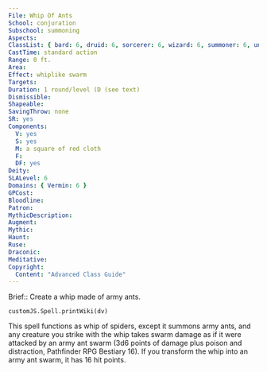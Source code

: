 ```yaml
---
File: Whip Of Ants
School: conjuration
Subschool: summoning
Aspects: 
ClassList: { bard: 6, druid: 6, sorcerer: 6, wizard: 6, summoner: 6, unchained summoner: 6, witch: 6 }
CastTime: standard action
Range: 0 ft.
Area: 
Effect: whiplike swarm
Targets: 
Duration: 1 round/level (D (see text)
Dismissible: 
Shapeable: 
SavingThrow: none
SR: yes
Components:
  V: yes
  S: yes
  M: a square of red cloth
  F: 
  DF: yes
Deity: 
SLALevel: 6
Domains: { Vermin: 6 }
GPCost: 
Bloodline: 
Patron: 
MythicDescription: 
Augment: 
Mythic: 
Haunt: 
Ruse: 
Draconic: 
Meditative: 
Copyright:
  Content: "Advanced Class Guide"
---
```

Brief:: Create a whip made of army ants.

```dataviewjs
customJS.Spell.printWiki(dv)
```

This spell functions as whip of spiders, except it summons army ants, and any creature you strike with the whip takes swarm damage as if it were attacked by an army ant swarm (3d6 points of damage plus poison and distraction, Pathfinder RPG Bestiary 16). If you transform the whip into an army ant swarm, it has 16 hit points.
